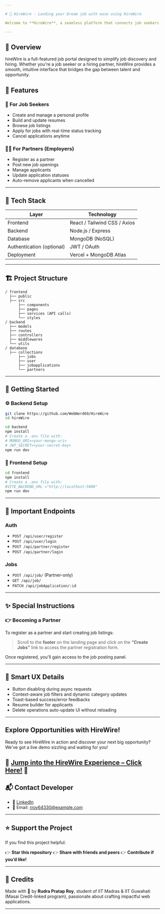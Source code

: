 ```yaml
---

# 💼 HireWire - Landing your Dream job with ease using HireWire

Welcome to **HireWire**, a seamless platform that connects job seekers with employers through an intuitive and modern interface. Whether you're an individual seeking opportunities or a company wanting to post jobs, JobSphere is built to support both experiences with ease.

---
```

## 🚀 Overview
hireWire is a full-featured job portal designed to simplify job discovery and hiring. Whether you're a job seeker or a hiring partner, hireWire provides a smooth, intuitive interface that bridges the gap between talent and opportunity.

## 🚀 Features

### 👤 For Job Seekers

* Create and manage a personal profile
* Build and update resumes
* Browse job listings
* Apply for jobs with real-time status tracking
* Cancel applications anytime

### 🧑‍💼 For Partners (Employers)

* Register as a partner
* Post new job openings
* Manage applicants
* Update application statuses
* Auto-remove applicants when cancelled

---

## 🚀 Tech Stack

| Layer                     | Technology                                      |
| ------------------------- | ----------------------------------------------- |
| Frontend                  | React / Tailwind CSS / Axios                    |
| Backend                   | Node.js / Express                               |
| Database                  | MongoDB (NoSQL)                                 |
| Authentication (optional) | JWT / OAuth                                     |
| Deployment                | Vercel + MongoDB Atlas                          |

---

## 🏗️ Project Structure

```
/ frontend
  ├── public
  ├── src
      ├── components
      ├── pages
      ├── services (API calls)
      └── styles
/ backend
  ├── models
  ├── routes
  ├── controllers
  ├── middlewares
  └── utils
/ database
  ├── collections
      ├── jobs
      ├── user
      ├── jobapplications
      └── partners
```

---

## 🧪 Getting Started

### ⚙️ Backend Setup

```bash
git clone https://github.com/WebNerd69/HireWire
cd hireWire

cd backend
npm install
# Create a .env file with:
# MONGO_URI=<your-mongo-uri>
# JWT_SECRET=<your-secret-key>
npm run dev
```

### 🎨 Frontend Setup

```bash
cd frontend
npm install
# Create a .env file with:
#VITE_BACKEND_URL ="http://localhost:5000"
npm run dev
```

---

## 📂 Important Endpoints

### Auth

* `POST /api/user/register`
* `POST /api/user/login`
* `POST /api/partner/register`
* `POST /api/partner/login`

### Jobs

* `POST /api/job/` (Partner-only)
* `GET /api/job/`
* `PATCH /api/jobApplication/:id`

---

## ✨ Special Instructions

### 👉 Becoming a Partner

To register as a partner and start creating job listings:

> Scroll to the **footer** on the landing page and click on the **“Create Jobs”** link to access the partner registration form.

Once registered, you'll gain access to the job posting panel.

---

## 🧠 Smart UX Details

* Button disabling during async requests
* Context-aware job filters and dynamic category updates
* Toast-based success/error feedbacks
* Resume builder for applicants
* Delete operations auto-update UI without reloading

---
## Explore Opportunities with HireWire!

Ready to see HireWire in action and discover your next big opportunity? We've got a live demo sizzling and waiting for you!

🚀 **[Jump into the HireWire Experience – Click Here!](https://hirewire-jqof.onrender.com)** 🌟
---


## 📬 Contact Developer

* 💼 [LinkedIn](https://www.linkedin.com/in/rudra-pratap-roy-718393248/)
* 📧 Email: [rroy64330@example.com](mailto:rroy64330@example.com)

---

## ⭐ Support the Project
If you find this project helpful:

👉 **Star this repository**
👉 **Share with friends and peers**
👉 **Contribute if you’d like!**

---

## 💬 Credits

Made with 💖 by **Rudra Pratap Roy**, student of IIT Madras & IIT Guwahati (Masai Credit-linked program), passionate about crafting impactful web applications.

---
